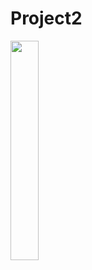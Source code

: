 # Project2

<img src = "https://user-images.githubusercontent.com/97438155/178507821-3b19772b-1eaa-4b87-bbd3-0114979a6fd3.png" width="30%" height="30%">
